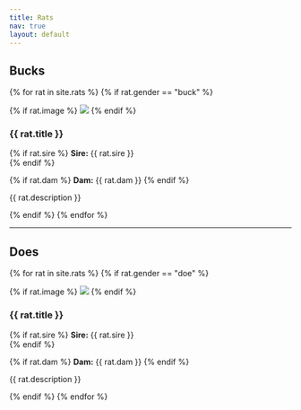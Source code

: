 ```yaml
---
title: Rats
nav: true
layout: default
---
```


<h2>Bucks</h2>

{% for rat in site.rats %}
{% if rat.gender == "buck" %}

<div class="rat">


{% if rat.image %}
<img src="{{ rat.image }}" />
{% endif %}

<div>

<h3>{{ rat.title }}</h3>

{% if rat.sire %}
<strong>Sire:</strong> {{ rat.sire }}<br />
{% endif %}

{% if rat.dam %}
<strong>Dam:</strong> {{ rat.dam }}
{% endif %}

<p>{{ rat.description }}</p>

</div>

</div>

{% endif %}
{% endfor %}

<hr />

<h2>Does</h2>

{% for rat in site.rats %}
{% if rat.gender == "doe" %}

<div class="rat">


{% if rat.image %}
<img src="{{ rat.image }}" />
{% endif %}

<div>

<h3>{{ rat.title }}</h3>

{% if rat.sire %}
<strong>Sire:</strong> {{ rat.sire }}<br />
{% endif %}

{% if rat.dam %}
<strong>Dam:</strong> {{ rat.dam }}
{% endif %}

<p>{{ rat.description }}</p>

</div>

</div>

{% endif %}
{% endfor %}
